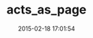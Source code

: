 ---
layout: post
title:  "acts_as_page"
repo:   "GCorbel/acts_as_page"
date:   2015-02-18 17:01:54
gemurl: https://github.com/GCorbel/acts_as_page
---